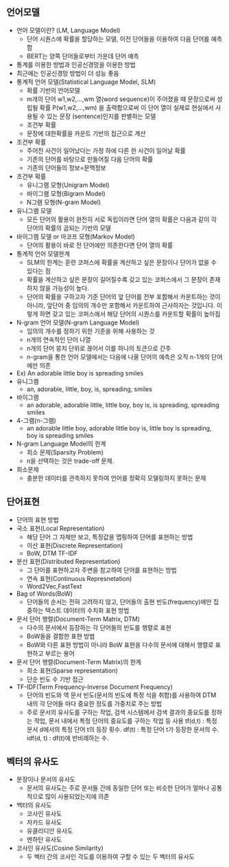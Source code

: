 ## 언어모델
 - 언어 모델이란? (LM, Language Model)
    - 단어 시퀀스에 확률을 할당하는 모델, 이전 단어들을 이용하여 다음 단어를 예측함
    - BERT는 양쪽 단어들로부터 가운데 단어 예측
 - 통계를 이용한 방법과 인공신경망을 이용한 방법
 - 최근에는 인공신경망 방법이 더 성능 좋음
 - 통계적 언어 모델(Statistical Language Model, SLM)
    - 확률 기반의 언어모델
    - m개의 단어 w1,w2,…,wm 열(word sequence)이 주어졌을 때 문장으로써 성립될 확률 P(w1,w2,…,wm) 을 출력함으로써 이 단어 열이 실제로 현실에서 사용될 수 있는 문장 (sentence)인지를 판별하는 모델
    - 조건부 확률
    - 문장에 대한확률을 카운트 기반의 접근으로 계산
 - 조건부 확률
    - 주어진 사건이 일어났다는 가정 하에 다른 한 사건이 일어날 확률
    - 기존의 단어를 바탕으로 만들어질 다음 단어의 확률
    - 기존의 단어들의 정보=문맥정보
 - 조건부 확률
    - 유니그램 모형(Unigram Model)
    - 바이그램 모형(Bigram Model)
    - N그램 모형(N-gram Model)
 - 유니그램 모델
    - 모든 단어의 활용이 완전히 서로 독립이라면 단어 열의 확률은 다음과 같이 각 단어의 확률의 곱되는 기반의 모델
 - 바이그램 모델 or 마코프 모형(Markov Model)
    - 단어의 활용이 바로 전 단어에만 의존한다면 단어 열의 확률
 - 통계적 언어 모델한계
    - SLM의 한계는 훈련 코퍼스에 확률을 계산하고 싶은 문장이나 단어가 없을 수 있다는 점
    - 확률을 계산하고 싶은 문장이 길어질수록 갖고 있는 코퍼스에서 그 문장이 존재하지 않을 가능성이 높다.
    - 단어의 확률을 구하고자 기준 단어의 앞 단어를 전부 포함해서 카운트하는 것이 아니라, 앞단어 중 임의의 개수만 포함해서 카운트하여 근사하자는 것입니다. 이렇게 하면 갖고 있는 코퍼스에서 해당 단어의 시퀀스를 카운트할 확률이 높아짐
 - N-gram 언어 모델(N-gram Language Model)
    - 임의의 개수를 정하기 위한 기준을 위해 사용하는 것
    - n개의 연속적인 단어 나열
    - n개의 단어 뭉치 단위로 끊어서 이를 하나의 토큰으로 간주
    - n-gram을 통한 언어 모델에서는 다음에 나올 단어의 예측은 오직 n-1개의 단어에만 의존
 - Ex) An adorable little boy is spreading smiles
 - 유니그램
    - an, adorable, little, boy, is, spreading, smiles
 - 바이그램
    - an adorable, adorable little, little boy, boy is, is spreading, spreading smiles
 - 4-그램(n-그램)
    - an adorable little boy, adorable little boy is, little boy is spreading, boy is spreading smiles
 - N-gram Language Model의 한계
    - 희소 문제(Sparsity Problem)
    - n을 선택하는 것은 trade-off 문제.
 - 희소문제
    - 충분한 데이터를 관측하지 못하여 언어를 정확히 모델링하지 못하는 문제


## 단어표현
 - 단어의 표현 방법
 - 국소 표현(Local Representation)
    - 해당 단어 그 자체만 보고, 특정값을 맵핑하여 단어를 표현하는 방법
    - 이산 표현(Discrete Representation)
    - BoW, DTM TF-IDF
 - 분산 표현(Distributed Representation)
    - 그 단어를 표현하고자 주변을 참고하여 단어를 표현하는 방법
    - 연속 표현(Continuous Represnetation)
    - Word2Vec,FastText
 - Bag of Words(BoW)
    - 단어들의 순서는 전혀 고려하지 않고, 단어들의 출현 빈도(frequency)에만 집중하는 텍스트 데이터의 수치화 표현 방법
 - 문서 단어 행렬(Document-Term Matrix, DTM)
    - 다수의 문서에서 등장하는 각 단어들의 빈도를 행렬로 표현
    - BoW들을 결합한 표현 방법
    - BoW와 다른 표현 방법이 아니라 BoW 표현을 다수의 문서에 대해서 행렬로 표현하고 부르는 용어
 - 문서 단어 행렬(Document-Term Matrix)의 한계
    - 희소 표현(Sparse representation)
    - 단순 빈도 수 기반 접근
 - TF-IDF(Term Frequency-Inverse Document Frequency)
    - 단어의 빈도와 역 문서 빈도(문서의 빈도에 특정 식을 취함)를 사용하여 DTM 내의 각 단어들 마다 중요한 정도를 가중치로 주는 방법
    - 주로 문서의 유사도를 구하는 작업, 검색 시스템에서 검색 결과의 중요도를 정하는 작업, 문서 내에서 특정 단어의 중요도를 구하는 작업 등 사용
        tf(d,t) : 특정 문서 d에서의 특정 단어 t의 등장 횟수.
        df(t) : 특정 단어 t가 등장한 문서의 수.
        idf(d, t) : df(t)에 반비례하는 수.


## 벡터의 유사도
 - 문장이나 문서의 유사도
    - 문서의 유사도는 주로 문서들 간에 동일한 단어 또는 비슷한 단어가 얼마나 공통적으로 많이 사용되었는지에 의존
 - 백터의 유사도
    - 코사인 유사도
    - 자카드 유사도
    - 유클리디안 유사도
    - 멘하탄 유사도
 - 코사인 유사도(Cosine Similarity)
    - 두 벡터 간의 코사인 각도를 이용하여 구할 수 있는 두 벡터의 유사도